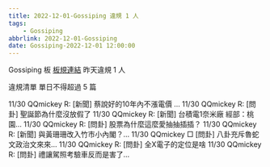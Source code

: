 ```yaml
---
title: 2022-12-01-Gossiping 違規 1 人
tags:
    - Gossiping
abbrlink: 2022-12-01-Gossiping
date: Gossiping-2022-12-01 12:00:00
---
```

Gossiping 板 [板規連結](https://www.ptt.cc/bbs/Gossiping/M.1637425085.A.07D.html)
昨天違規 1 人
<!-- more -->

違規清單
單日不得超過 5 篇

11/30 QQmickey R: [新聞] 蔡說好的10年內不漲電價 …
11/30 QQmickey R: [問卦] 聖誕節為什麼沒放假了
11/30 QQmickey R: [新聞] 台積電1奈米廠 經部：桃園…
11/30 QQmickey R: [問卦] 股票為什麼這麼愛抽抽插插？
11/30 QQmickey R: [新聞] 與黃珊珊改入竹市小內閣？…
11/30 QQmickey □ [問卦] 八卦充斥魯蛇文政治文來來…
11/30 QQmickey R: [問卦] 全X電子的定位是啥
11/30 QQmickey R: [問卦] 禮讓駕照考驗車反而是害了…